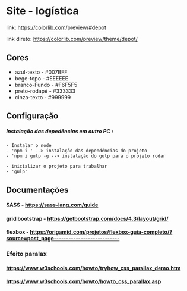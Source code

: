 # Site - logística

link: https://colorlib.com/preview/#depot

link direto: https://colorlib.com/preview/theme/depot/

## Cores
* azul-texto - #007BFF
* bege-topo - #EEEEEE
* branco-Fundo - #F6F5F5
* preto-rodapé - #333333
* cinza-texto - #999999

## Configuração
##### Instalação das depedências em outro PC :

    - Instalar o node
    - 'npm i ' --> instalação das dependências do projeto
    - 'npm i gulp -g --> instalação do gulp para o projeto rodar
    
    - inicializar o projeto para trabalhar
    - 'gulp'

## Documentações
#### SASS - https://sass-lang.com/guide
#### grid bootstrap - https://getbootstrap.com/docs/4.3/layout/grid/
#### flexbox - https://origamid.com/projetos/flexbox-guia-completo/?source=post_page---------------------------

### Efeito paralax
#### https://www.w3schools.com/howto/tryhow_css_parallax_demo.htm
#### https://www.w3schools.com/howto/howto_css_parallax.asp
